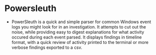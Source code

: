 # Powersleuth

* PowerSleuth is a quick and simple parser for common Windows event logs you might look for in an investigation. It attempts to cut out the noise, while providing easy to digest explanations for what activity occured during each event parsed. It displays findings in timeline format, with a quick review of activity printed to the terminal or more verbose findings exported to a csv. 
